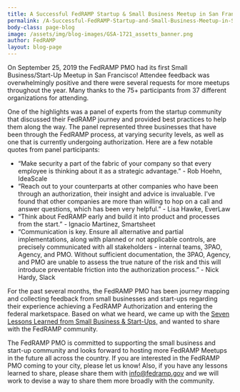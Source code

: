 ```yaml
---
title: A Successful FedRAMP Startup & Small Business Meetup in San Francisco
permalink: /A-Successful-FedRAMP-Startup-and-Small-Business-Meetup-in-San-Francisco/
body-class: page-blog
image: /assets/img/blog-images/GSA-1721_assetts_banner.png
author: FedRAMP
layout: blog-page
---
```

On September 25, 2019 the FedRAMP PMO had its first Small Business/Start-Up Meetup in San Francisco! Attendee feedback was overwhelmingly positive and there were several requests for more meetups throughout the year. Many thanks to the 75+ participants from 37 different organizations for attending.

One of the highlights was a panel of experts from the startup community that discussed their FedRAMP journey and provided best practices to help them along the way. The panel represented three businesses that have been through the FedRAMP process, at varying security levels, as well as one that is currently undergoing authorization. Here are a few notable quotes from panel participants: 
* “Make security a part of the fabric of your company so that every employee is thinking about it as a strategic advantage.” - Rob Hoehn, IdeaScale
* “Reach out to your counterparts at other companies who have been through an authorization, their insight and advice is invaluable. I've found that other companies are more than willing to hop on a call and answer questions, which has been very helpful.” -  Lisa Hawke, EverLaw
* “Think about FedRAMP early and build it into product and processes from the start.” - Ignacio Martinez, Smartsheet
* “Communication is key. Ensure all alternative and partial implementations, along with planned or not applicable controls, are precisely communicated with all stakeholders - internal teams, 3PAO, Agency, and PMO. Without sufficient documentation, the 3PAO, Agency, and PMO are unable to assess the true nature of the risk and this will introduce preventable friction into the authorization process.” - Nick Hardy, Slack
 
For the past several months, the FedRAMP PMO has been journey mapping and collecting feedback from small businesses and start-ups regarding their experience achieving a FedRAMP Authorization and entering the federal marketspace. Based on what we heard, we came up with the <a href="https://fedramp.gov/small-business-and-startup-lessons-learned/">Seven Lessons Learned from Small Business & Start-Ups,</a> and wanted to share with the FedRAMP community.  

The FedRAMP PMO is committed to supporting the small business and start-up community and looks forward to hosting more FedRAMP Meetups in the future all across the country. If you are interested in the FedRAMP PMO coming to your city, please let us know!  Also, if you have any lessons learned to share, please share them with <a href="mailto:info@fedramp.gov">info@fedramp.gov</a> and we will work to devise a way to share them more broadly with the community. 
